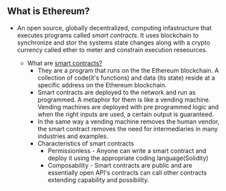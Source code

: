 ## What is Ethereum?

* An open source, globally decentralized, computing infastructure that executes programs called _smart contracts_. It uses blockchain to synchronize and stor the systems state changes along with a crypto currency called ether to meter and constrain execution reseources.

  - What are [smart contracts?](https://ethereum.org/en/developers/docs/smart-contracts/)
      -  They are a program that runs on the the Ethereum blockchain. A collection of code(it's functions) and data (its state) reside at a specific address on the Ethereum blockchain.
      -  Smart contracts are deployed to the network and run as programmed. A metaphor for them is like a vending machine. Vending machines are deployed with pre programmed logic and when the right inputs are used, a certain output is guaranteed.
      -  In the same way a vending machine removes the human vendor, the smart contract removes the need for intermediaries in many industries and examples.
      -  Characteristics of smart contracts
          - Permissionless - Anyone can write a smart contract and deploy it using the appropriate coding language(Solidity)
          - Composability - Smart contracts are public and are essentially open API's contracts can call other contracts extending capability and possibility.

